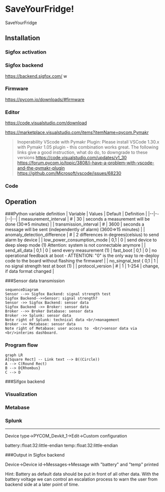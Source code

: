 # SaveYourFridge!

SaveYourFridge

## Installation

### Sigfox activation

### Sigfox backend
https://backend.sigfox.com/
w

### Firmware
https://pycom.io/downloads/#firmware


### Editor

https://code.visualstudio.com/download

https://marketplace.visualstudio.com/items?itemName=pycom.Pymakr

> Inoperability VScode with Pymakr Plugin: Please install VSCode 1.30.x with Pymakr 1.05 plugin - this combination works great. The following links give a good instruction, what do do, to downgrade to these versions
> https://code.visualstudio.com/updates/v1_30
> https://forum.pycom.io/topic/3808/i-have-a-problem-with-vscode-and-the-pymakr-plugin
> https://github.com/Microsoft/vscode/issues/68230 

### Code


## Operation

###Python variable definition
| Variable | Values | Default | Definition |
|--|--|--|--|
| measurement_interval | # | 30 | seconds a measurement will be done (30=>5 minutes) |
| transmission_interval | # | 3600 | seconds a message will be sent (independently of alarm) (3600=>15 minutes) |
| anomaly_detection_difference | # |  2  differences in degrees(celsius) to send alarm by device |
| low_power_consumption_mode | 0,1 |  0 | send device to deep sleep mode (1) Attention: system is not connectable anymore |
| send_all_data | 0,1 |  0 | send every measurement (1)
| fast_boot |  0,1 | 0 | no operational feedback at boot - ATTENTION: "0" is the only way to re-deploy code to the board without flashing the firmware! |
| no_singnal_test { 0,1 | 1 | no signal strength test at boot (1) |
| protocol_version | # | 1 | 1-254 | change, if data format changed |

###Sensor data transmission

```mermaid
sequenceDiagram
Sensor -->> Sigfox Backend: signal strength test
Sigfox Backend-->>Sensor: signal strength?
Sensor ->> Sigfox Backend: sensor data
Sigfox Backend ->> Broker: sensor data
Broker -->> Broker Database: sensor data
Broker ->> Splunk: sensor data
Note right of Splunk: technical data <br/>management
Broker ->> Metabase: sensor data
Note right of Metabase: user access to  <br/>sensor data via <br/>interims dashboard.
```

### Program flow

```mermaid
graph LR
A[Square Rect] -- Link text --> B((Circle))
A --> C(Round Rect)
B --> D{Rhombus}
C --> D
```

###Sifgox backend

### Visualization

### Metabase

### Splunk


___

Device type->PYCOM_Devkit_1->Edit->Custom configuration

  

battery::float:32:little-endian temp::float:32:little-endian

  

###Output in Sigfox backend

Device->Device id->Messages->Message with "battery" and "temp" printed

  

Hint: Battery as default data should be put in front of all other data. With the battery voltage we can control an escalation process to warn the user from backend side at a later point of time.


